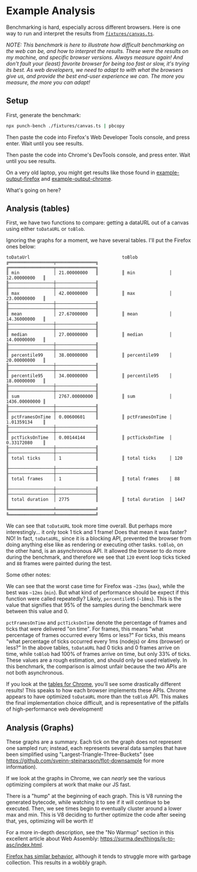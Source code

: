 Example Analysis
================

Benchmarking is hard, especially across different browsers. Here is one way to run and interpret the results from [`fixtures/canvas.ts`](/fixtures/canvas.ts).

_NOTE: This benchmark is here to illustrate how difficult benchmarking on the web can be, and how to interpret the results. These were the results on my machine, and specific browser versions. Always measure again! And don't fault your (least) favorite browser for being too fast or slow, it's trying its best. As web developers, we need to adapt to with what the browsers give us, and provide the best end-user experience we can. The more you measure, the more you can adapt!_

Setup
-----

First, generate the benchmark:

```sh
npx punch-bench ./fixtures/canvas.ts | pbcopy
```

Then paste the code into Firefox's Web Developer Tools console, and press enter. Wait until you see results.

Then paste the code into Chrome's DevTools console, and press enter. Wait until you see results.

On a very old laptop, you might get results like those found in [example-output-firefox](/docs/example-output-firefox.txt) and [example-output-chrome](/docs/example-output-chrome.txt).

What's going on here?

Analysis (tables)
--------

First, we have two functions to compare: getting a dataURL out of a canvas using either `toDataURL` or `toBlob`.

Ignoring the graphs for a moment, we have several tables. I'll put the Firefox ones below:

```
toDataUrl                                   toBlob
╔═════════════════╤═══════════════╗         ╔═════════════════╤═══════════════╗
║ min             │ 21.00000000   ║         ║ min             │ 12.00000000   ║
╟─────────────────┼───────────────╢         ╟─────────────────┼───────────────╢
║ max             │ 42.00000000   ║         ║ max             │ 23.00000000   ║
╟─────────────────┼───────────────╢         ╟─────────────────┼───────────────╢
║ mean            │ 27.67000000   ║         ║ mean            │ 14.36000000   ║
╟─────────────────┼───────────────╢         ╟─────────────────┼───────────────╢
║ median          │ 27.00000000   ║         ║ median          │ 14.00000000   ║
╟─────────────────┼───────────────╢         ╟─────────────────┼───────────────╢
║ percentile99    │ 38.00000000   ║         ║ percentile99    │ 20.00000000   ║
╟─────────────────┼───────────────╢         ╟─────────────────┼───────────────╢
║ percentile95    │ 34.00000000   ║         ║ percentile95    │ 18.00000000   ║
╟─────────────────┼───────────────╢         ╟─────────────────┼───────────────╢
║ sum             │ 2767.00000000 ║         ║ sum             │ 1436.00000000 ║
╟─────────────────┼───────────────╢         ╟─────────────────┼───────────────╢
║ pctFramesOnTime │ 0.00600601    ║         ║ pctFramesOnTime │ 1.01359134    ║
╟─────────────────┼───────────────╢         ╟─────────────────┼───────────────╢
║ pctTicksOnTime  │ 0.00144144    ║         ║ pctTicksOnTime  │ 0.33172080    ║
╟─────────────────┼───────────────╢         ╟─────────────────┼───────────────╢
║ total ticks     │ 1             ║         ║ total ticks     │ 120           ║
╟─────────────────┼───────────────╢         ╟─────────────────┼───────────────╢
║ total frames    │ 1             ║         ║ total frames    │ 88            ║
╟─────────────────┼───────────────╢         ╟─────────────────┼───────────────╢
║ total duration  │ 2775          ║         ║ total duration  │ 1447          ║
╚═════════════════╧═══════════════╝         ╚═════════════════╧═══════════════╝
```

We can see that `toDataURL` took more time overall. But perhaps more interestingly... it only took 1 tick and 1 frame! Does that mean it was faster? NO! In fact, `toDataURL`, since it is a blocking API, prevented the browser from doing anything else like as rendering or executing other tasks. `toBlob`, on the other hand, is an asynchronous API. It allowed the browser to do more during the benchmark, and therefore we see that `120` event loop ticks ticked and `88` frames were painted during the test.

Some other notes:

We can see that the worst case time for Firefox was `~23ms` (`max`), while the best was `~12ms` (`min`). But what kind of performance should be expect if this function were called repeatedly? Likely, `percentile95` (`~18ms`). This is the value that signifies that 95% of the samples during the benchmark were between this value and 0.

`pctFramesOnTime` and `pctTicksOnTime` denote the percentage of frames and ticks that were delivered "on time". For frames, this means "what percentage of frames occurred every 16ms or less?" For ticks, this means "what percentage of ticks occurred every 1ms (nodejs) or 4ms (browser) or less?" In the above tables, `toDataURL` had 0 ticks and 0 frames arrive on time, while `toBlob` had 100% of frames arrive on time, but only 33% of ticks. These values are a rough estimation, and should only be used relatively. In this benchmark, the comparison is almost unfair because the two APIs are not both asynchronous.

If you look at the [tables for Chrome](/docs/example-output-chrome.txt), you'll see some drastically different results! This speaks to how each browser implements these APIs. Chrome appears to have optimized `toDataURL` more than the `toBlob` API. This makes the final implementation choice difficult, and is representative of the pitfalls of high-performance web development!

Analysis (Graphs)
-----------------

These graphs are a summary. Each tick on the graph does not represent one sampled run; instead, each represents several data samples that have been simplified using "Largest-Triangle-Three-Buckets" (see https://github.com/sveinn-steinarsson/flot-downsample for more information).

If we look at the graphs in Chrome, we can _nearly_ see the various optimizing compilers at work that make our JS fast.

There is a "hump" at the beginning of each graph. This is V8 running the generated bytecode, while watching it to see if it will continue to be executed. Then, we see times begin to eventually cluster around a lower max and min. This is V8 deciding to further optimize the code after seeing that, yes, optimizing will be worth it! 

For a more in-depth description, see the "No Warmup" section in this excellent article about Web Assembly: https://surma.dev/things/js-to-asc/index.html.

[Firefox has similar behavior](/docs/example-output-chrome.txt), although it tends to struggle more with garbage collection. This results in a wobbly graph.
